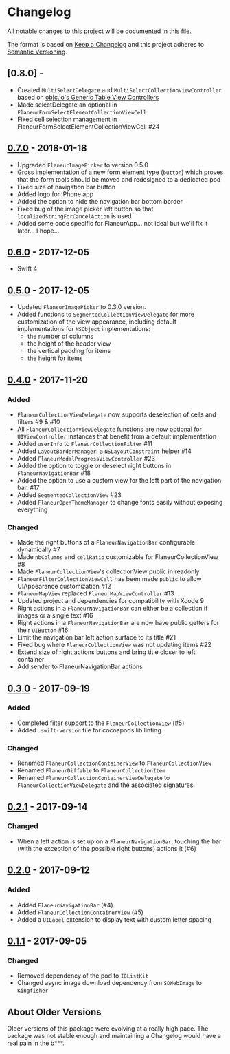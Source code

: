 # Changelog

All notable changes to this project will be documented in this file.

The format is based on [Keep a Changelog](http://keepachangelog.com/en/1.0.0/)
and this project adheres to [Semantic Versioning](http://semver.org/spec/v2.0.0.html).

## [0.8.0] -

* Created `MultiSelectDelegate` and `MultiSelectCollectionViewController` based on [objc.io's Generic Table View Controllers](https://talk.objc.io/episodes/S01E26-generic-table-view-controllers-part-2)
* Made selectDelegate an optional in `FlaneurFormSelectElementCollectionViewCell`
* Fixed cell selection management in FlaneurFormSelectElementCollectionViewCell #24

## [0.7.0] - 2018-01-18

* Upgraded `FlaneurImagePicker` to version 0.5.0
* Gross implementation of a new form element type (`button`) which proves that the
  form tools should be moved and redesigned to a dedicated pod
* Fixed size of navigation bar button
* Added logo for iPhone app
* Added the option to hide the navigation bar bottom border
* Fixed bug of the image picker left button so that `localizedStringForCancelAction` is used
* Added some code specific for FlaneurApp... not ideal but we'll fix it later... I hope...

## [0.6.0] - 2017-12-05

* Swift 4

## [0.5.0] - 2017-12-05

* Updated `FlaneurImagePicker` to 0.3.0 version.
* Added functions to `SegmentedCollectionViewDelegate` for more customization of the view appearance, including default implementations for `NSObject` implementations:
    - the number of columns
    - the height of the header view
    - the vertical padding for items
    - the height for items

## [0.4.0] - 2017-11-20

### Added

* `FlaneurCollectionViewDelegate` now supports deselection of cells and filters #9 & #10
* All `FlaneurCollectionViewDelegate` functions are now optional for `UIViewController` instances
  that benefit from a default implementation
* Added `userInfo` to `FlaneurCollectionFilter` #11
* Added `LayoutBorderManager`: a `NSLayoutConstraint` helper #14
* Added `FlaneurModalProgressViewController` #23
* Added the option to toggle or deselect right buttons in `FlaneurNavigationBar` #18
* Added the option to use a custom view for the left part of the navigation bar. #17
* Added `SegmentedCollectionView` #23
* Added `FlaneurOpenThemeManager` to change fonts easily without exposing everything

### Changed

* Made the right buttons of a `FlaneurNavigationBar` configurable dynamically #7
* Made `nbColumns` and `cellRatio` customizable for FlaneurCollectionView #8
* Made `FlaneurCollectionView`'s collectionView public in readonly
* `FlaneurFilterCollectionViewCell` has been made `public` to allow UIAppearance customization #12
* `FlaneurMapView` replaced `FlaneurMapViewController` #13
* Updated project and dependencies for compatibility with Xcode 9
* Right actions in a `FlaneurNavigationBar` can either be a collection if images or a single text #16
* Right actions in a `FlaneurNavigationBar` are now have public getters for their `UIButton` #16
* Limit the navigation bar left action surface to its title #21
* Fixed bug where `FlaneurCollectionView` was not updating items #22
* Extend size of right actions buttons and bring title closer to left container
* Add sender to FlaneurNavigationBar actions

## [0.3.0] - 2017-09-19

### Added

* Completed filter support to the `FlaneurCollectionView` (#5)
* Added `.swift-version` file for cocoapods lib linting

### Changed

* Renamed `FlaneurCollectionContainerView` to `FlaneurCollectionView`
* Renamed `FlaneurDiffable` to `FlaneurCollectionItem`
* Renamed `FlaneurCollectionContainerViewDelegate` to `FlaneurCollectionViewDelegate`
  and the associated signatures.

## [0.2.1] - 2017-09-14

### Changed

* When a left action is set up on a `FlaneurNavigationBar`, touching the bar (with
  the exception of the possible right buttons) actions it (#6)

## [0.2.0] - 2017-09-12

### Added

* Added `FlaneurNavigationBar` (#4)
* Added `FlaneurCollectionContainerView` (#5)
* Added a `UILabel` extension to display text with custom letter spacing

## [0.1.1] - 2017-09-05

### Changed

* Removed dependency of the pod to `IGListKit`
* Changed async image download dependency from `SDWebImage` to `Kingfisher`

## About Older Versions

Older versions of this package were evolving at a really high pace.
The package was not stable enough and maintaining a Changelog would have a real
pain in the b***.

[0.7.0]: https://github.com/FlaneurApp/FlaneurOpen/compare/0.6.0...0.7.0
[0.6.0]: https://github.com/FlaneurApp/FlaneurOpen/compare/0.5.0...0.6.0
[0.5.0]: https://github.com/FlaneurApp/FlaneurOpen/compare/0.4.0...0.5.0
[0.4.0]: https://github.com/FlaneurApp/FlaneurOpen/compare/0.3.0...0.4.0
[0.3.0]: https://github.com/FlaneurApp/FlaneurOpen/compare/0.2.1...0.3.0
[0.2.1]: https://github.com/FlaneurApp/FlaneurOpen/compare/v0.2.0...v0.2.1
[0.2.0]: https://github.com/FlaneurApp/FlaneurOpen/compare/v0.1.1...v0.2.0
[0.1.1]: https://github.com/FlaneurApp/FlaneurOpen/compare/eae87872a45ee1e08a8f83de55756634c59fb4f9...v0.1.1
